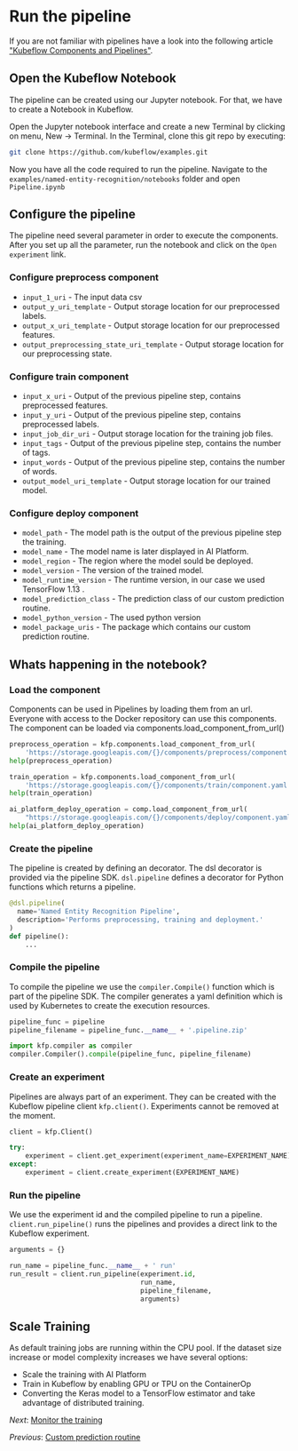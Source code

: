 # Run the pipeline
If you are not familiar with pipelines have a look into the following article ["Kubeflow Components and Pipelines"](https://towardsdatascience.com/kubeflow-components-and-pipelines-33a1aa3cc338). 

## Open the Kubeflow Notebook
The pipeline can be created using our Jupyter notebook. For that, we have to create a Notebook in Kubeflow. 

Open the Jupyter notebook interface and create a new Terminal by clicking on menu, New -> Terminal. In the Terminal, clone this git repo by executing:

```bash
git clone https://github.com/kubeflow/examples.git
```

Now you have all the code required to run the pipeline. Navigate to the `examples/named-entity-recognition/notebooks` folder and open `Pipeline.ipynb`

## Configure the pipeline

The pipeline need several parameter in order to execute the components. After you set up all the parameter, run the notebook and click on the `Open experiment` link.

### Configure preprocess component

* `input_1_uri` - The input data csv
* `output_y_uri_template` - Output storage location for our preprocessed labels.
* `output_x_uri_template` - Output storage location for our preprocessed features.
* `output_preprocessing_state_uri_template` - Output storage location for our preprocessing state.

### Configure train component

* `input_x_uri` - Output of the previous pipeline step, contains preprocessed features.  
* `input_y_uri` - Output of the previous pipeline step, contains preprocessed labels.
* `input_job_dir_uri` - Output storage location for the training job files.
* `input_tags` - Output of the previous pipeline step, contains the number of tags.
* `input_words` - Output of the previous pipeline step, contains the number of words. 
* `output_model_uri_template` - Output storage location for our trained model. 


### Configure deploy component
* `model_path` - The model path is the output of the previous pipeline step the training. 
* `model_name` - The model name is later displayed in AI Platform.
* `model_region` - The region where the model sould be deployed.
* `model_version` - The version of the trained model. 
* `model_runtime_version` - The runtime version, in our case we used TensorFlow 1.13 .
* `model_prediction_class` - The prediction class of our custom prediction routine. 
* `model_python_version` - The used python version
* `model_package_uris` - The package which contains our custom prediction routine. 

## Whats happening in the notebook?
### Load the component
Components can be used in Pipelines by loading them from an url. Everyone with access to the Docker repository can use this components.
The component can be loaded via components.load_component_from_url()

```python
preprocess_operation = kfp.components.load_component_from_url(
    'https://storage.googleapis.com/{}/components/preprocess/component.yaml'.format(BUCKET))
help(preprocess_operation)

train_operation = kfp.components.load_component_from_url(
    'https://storage.googleapis.com/{}/components/train/component.yaml'.format(BUCKET))
help(train_operation)

ai_platform_deploy_operation = comp.load_component_from_url(
    "https://storage.googleapis.com/{}/components/deploy/component.yaml".format(BUCKET))
help(ai_platform_deploy_operation)
```

### Create the pipeline
The pipeline is created by defining an decorator.  The dsl decorator is provided via the pipeline SDK. `dsl.pipeline` defines a decorator for Python functions which returns a pipeline.

```python
@dsl.pipeline(
  name='Named Entity Recognition Pipeline',
  description='Performs preprocessing, training and deployment.'
)
def pipeline():
    ...
```

### Compile the pipeline
To compile the pipeline we use the `compiler.Compile()` function which is part of the pipeline SDK. 
The compiler generates a yaml definition which is used by Kubernetes to create the execution resources.

```python
pipeline_func = pipeline
pipeline_filename = pipeline_func.__name__ + '.pipeline.zip'

import kfp.compiler as compiler
compiler.Compiler().compile(pipeline_func, pipeline_filename)
```

### Create an experiment
Pipelines are always part of an experiment.
They can be created with the Kubeflow pipeline client `kfp.client()`. 
Experiments cannot be removed at the moment.

```python
client = kfp.Client()

try:
    experiment = client.get_experiment(experiment_name=EXPERIMENT_NAME)
except:
    experiment = client.create_experiment(EXPERIMENT_NAME)
```

### Run the pipeline
We use the experiment id and the compiled pipeline to run a pipeline. `client.run_pipeline()` runs the pipelines and provides a direct link to the Kubeflow experiment.

```python
arguments = {}

run_name = pipeline_func.__name__ + ' run'
run_result = client.run_pipeline(experiment.id, 
                                 run_name, 
                                 pipeline_filename, 
                                 arguments)
```

## Scale Training
As default training jobs are running within the CPU pool. 
If the dataset size increase or model complexity increases we have several options:

* Scale the training with AI Platform 
* Train in Kubeflow by enabling GPU or TPU on the ContainerOp 
* Converting the Keras model to a TensorFlow estimator and take advantage of distributed training.

*Next*: [Monitor the training](step-6-monitor-training.md)

*Previous*: [Custom prediction routine](step-4-custom-prediction-routine.md)